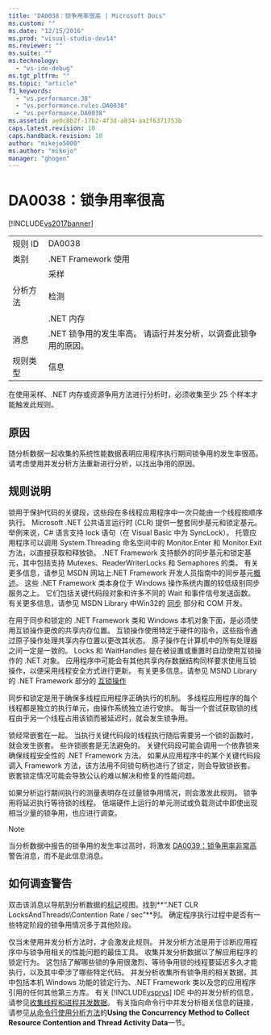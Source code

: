 ```yaml
---
title: "DA0038：锁争用率很高 | Microsoft Docs"
ms.custom: ""
ms.date: "12/15/2016"
ms.prod: "visual-studio-dev14"
ms.reviewer: ""
ms.suite: ""
ms.technology: 
  - "vs-ide-debug"
ms.tgt_pltfrm: ""
ms.topic: "article"
f1_keywords: 
  - "vs.performance.38"
  - "vs.performance.rules.DA0038"
  - "vs.performance.DA0038"
ms.assetid: ae0c8b2f-17b2-4f3d-a834-aa2f6371753b
caps.latest.revision: 10
caps.handback.revision: 10
author: "mikejo5000"
ms.author: "mikejo"
manager: "ghogen"
---
```

# DA0038：锁争用率很高
[!INCLUDE[vs2017banner](../code-quality/includes/vs2017banner.md)]

|||  
|-|-|  
|规则 ID|DA0038|  
|类别|.NET Framework 使用|  
|分析方法|采样<br /><br /> 检测<br /><br /> .NET 内存|  
|消息|.NET 锁争用的发生率高。  请运行并发分析，以调查此锁争用的原因。|  
|规则类型|信息|  
  
 在使用采样、.NET 内存或资源争用方法进行分析时，必须收集至少 25 个样本才能触发此规则。  
  
## 原因  
 随分析数据一起收集的系统性能数据表明应用程序执行期间锁争用的发生率很高。  请考虑使用并发分析方法重新进行分析，以找出争用的原因。  
  
## 规则说明  
 锁用于保护代码的关键段，这些段在多线程应用程序中一次只能由一个线程按顺序执行。  Microsoft .NET 公共语言运行时 \(CLR\) 提供一整套同步基元和锁定基元。  举例来说，C\# 语言支持 lock 语句（在 Visual Basic 中为 SyncLock）。  托管应用程序可以调用 System.Threading 命名空间中的 Monitor.Enter 和 Monitor.Exit 方法，以直接获取和释放锁。  .NET Framework 支持额外的同步基元和锁定基元，其中包括支持 Mutexes、ReaderWriterLocks 和 Semaphores 的类。  有关更多信息，请参见 MSDN 网站上.NET Framework 开发人员指南中的同步基元[概述](http://go.microsoft.com/fwlink/?LinkId=177867)。  这些 .NET Framework 类本身位于 Windows 操作系统内置的较低级别同步服务之上。  它们包括关键代码段对象和许多不同的 Wait 和事件信号发送函数。  有关更多信息，请参见 MSDN Library 中Win32的 [同步](http://go.microsoft.com/fwlink/?LinkId=177869) 部分和 COM 开发。  
  
 在用于同步和锁定的 .NET Framework 类和 Windows 本机对象下面，是必须使用互锁操作更改的共享内存位置。  互锁操作使用特定于硬件的指令，这些指令通过原子操作处理共享内存位置以更改其状态。  原子操作在计算机中的所有处理器之间一定是一致的。  Locks 和 WaitHandles 是在被设置或重置时自动使用互锁操作的 .NET 对象。  应用程序中可能会有其他共享内存数据结构同样要求使用互锁操作，以便采用线程安全方式进行更新。  有关更多信息，请参见 MSND Library 的 .NET Framework 部分的 [互锁操作](http://go.microsoft.com/fwlink/?LinkId=177870)  
  
 同步和锁定是用于确保多线程应用程序正确执行的机制。  多线程应用程序的每个线程都是独立的执行单元，由操作系统独立进行安排。  每当一个尝试获取锁的线程由于另一个线程占用该锁而被延迟时，就会发生锁争用。  
  
 锁经常嵌套在一起。  当执行关键代码段的线程执行随后需要另一个锁的函数时，就会发生嵌套。  些许锁嵌套是无法避免的。  关键代码段可能会调用一个依靠锁来确保线程安全性的 .NET Framework 方法。  如果从应用程序中的某个关键代码段调入 Framework 方法，该方法用不同锁句柄也进行了锁定，则会导致锁嵌套。  嵌套锁定情况可能会导致公认的难以解决和修复的性能问题。  
  
 如果分析运行期间执行的测量表明存在过量锁争用情况，则会激发此规则。  锁争用将延迟执行等待锁的线程。  低端硬件上运行的单元测试或负载测试中即使出现相当少量的锁争用，也应进行调查。  
  
> [!NOTE]
>  当分析数据中报告的锁争用的发生率过高时，将激发 [DA0039：锁争用率非常高](../profiling/da0039-very-high-rate-of-lock-contentions.md)警告消息，而不是此信息消息。  
  
## 如何调查警告  
 双击该消息以导航到分析数据的[标记](../profiling/marks-view.md)视图。找到**“.NET CLR LocksAndThreads\\Contention Rate \/ sec”**列。  确定程序执行过程中是否有一些特定阶段的锁争用情况多于其他阶段。  
  
 仅当未使用并发分析方法时，才会激发此规则。  并发分析方法是用于诊断应用程序中与锁争用相关的性能问题的最佳工具。  收集并发分析数据以了解应用程序的锁定行为。  这包括了解哪些锁的争用很激烈、等待争用锁的线程要延迟多久才能执行，以及其中牵涉了哪些特定代码。  并发分析收集所有锁争用的相关数据，其中包括本机 Windows 功能的锁定行为、.NET Framework 类以及您的应用程序引用的任何其他第三方库。  有关 [!INCLUDE[vsprvs](../code-quality/includes/vsprvs_md.md)] IDE 中的并发分析的信息，请参见[收集线程和进程并发数据](../profiling/collecting-thread-and-process-concurrency-data.md)。  有关指向命令行中并发分析相关信息的链接，请参见[从命令行使用分析方法](../profiling/using-profiling-methods-to-collect-performance-data-from-the-command-line.md)的**Using the Concurrency Method to Collect Resource Contention and Thread Activity Data**一节。